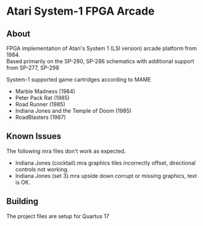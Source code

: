 # Atari System-1 FPGA Arcade  

## About  
FPGA implementation of Atari's System 1 (LSI version) arcade platform from 1984.  
Based primarily on the SP-280, SP-286 schematics with additional support from SP-277, SP-298  

System-1 supported game cartridges according to MAME  
* Marble Madness (1984)  
* Peter Pack Rat (1985)  
* Road Runner (1985)  
* Indiana Jones and the Temple of Doom (1985)  
* RoadBlasters (1987)  

## Known Issues  
The following mra files don't work as expected.
* Indiana Jones (cocktail).mra graphics tiles incorrectly offset, directional controls not working.
* Indiana Jones (set 3).mra upside down corrupt or missing graphics, text is OK.

## Building  
The project files are setup for Quartus 17  
